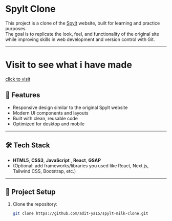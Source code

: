 # Spylt Clone

This project is a clone of the [Spylt](https://www.spylt.com/) website, built for learning and practice purposes.  
The goal is to replicate the look, feel, and functionality of the original site while improving skills in web development and version control with Git.

---
# Visit to see what i have made
[click to visit](spylt-milk-clone.netlify.app)

## 🚀 Features
- Responsive design similar to the original Spylt website  
- Modern UI components and layouts  
- Built with clean, reusable code  
- Optimized for desktop and mobile  

---

## 🛠️ Tech Stack
- **HTML5**, **CSS3**, **JavaScript** , **React**, **GSAP**
- (Optional: add frameworks/libraries you used like React, Next.js, Tailwind CSS, Bootstrap, etc.)  

---

## 📂 Project Setup

1. Clone the repository:
   ```bash
   git clone https://github.com/adit-ya15/spylt-milk-clone.git
